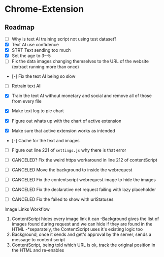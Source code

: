 # Chrome-Extension

## Roadmap

-   [ ] Why is text AI training script not using test dataset?
-   [X] Text AI use confidence
-   [X] STRT Text sending too much
-   [X] Set the age to 3--5
-   [ ] Fix the data images changing themselves to the URL of the website (extract running more than once)
-   [-] Fix the text AI being so slow
-   [ ] Retrain text AI

-   [X] Train the text AI without monetary and social and remove all of those from every file
-   [X] Make text log to pie chart
-   [X] Figure out whats up with the chart of active extension
-   [X] Make sure that active extension works as intended
-   [-] Cache for the text and images
-   [ ] Figure out line 221 of `settings.js` why there is that error

-   [ ] CANCELED? Fix the weird https workaround in line 212 of contentScript
-   [ ] CANCELED Move the background to inside the webrequest
-   [ ] CANCELED Fix the contentscript webrequest image to hide the images
-   [ ] CANCELED Fix the declarative net request failing with lazy placeholder
-   [ ] CANCELED Fix the failed to show with urlStatuses


Image Links Workflow
1. ContentScript hides every image link it can
    -Background gives the list of images found during request and we can hide if they are found in the HTML
    -*separately, the ContentScript uses it's existing logic too
2. Background, once it sends and get's approval by the server, sends a message to content script
3. ContentScript, being told which URL is ok, track the original position in the HTML and re-enables
